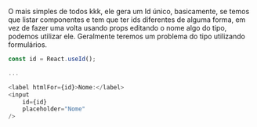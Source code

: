 O mais simples de todos kkk, ele gera um Id único, basicamente, se temos que listar componentes e tem que ter ids diferentes de alguma forma, em vez de fazer uma volta usando props editando o nome algo do tipo, podemos utilizar ele. Geralmente teremos um problema do tipo utilizando formulários.

```js
const id = React.useId();

...

<label htmlFor={id}>Nome:</label>
<input
	id={id}
	placeholder="Nome"
/>
```
